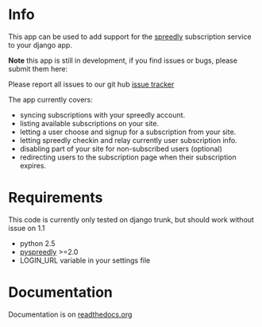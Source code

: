 Info
====

This app can be used to add support for the [spreedly](https://spreedly.com/) subscription service to your django app.

**Note** this app is still in development, if you find issues or bugs, please submit them here:

Please report all issues to our git hub [issue tracker](https://github.com/mediapop/django-spreedly/issues)

The app currently covers:

* syncing subscriptions with your spreedly account.
* listing available subscriptions on your site.
* letting a user choose and signup for a subscription from your site.
* letting spreedly checkin and relay currently user subscription info.
* disabling part of your site for non-subscribed users (optional)
* redirecting users to the subscription page when their subscription expires.

Requirements
============

This code is currently only tested on django trunk, but should work without issue on 1.1

* python 2.5 
* [pyspreedly](http://github.com/mediapop/python-spreedly) >=2.0 
* LOGIN_URL variable in your settings file

Documentation
============

Documentation is on [readthedocs.org](https://django-spreedly.readthedocs.org/en/latest/)
